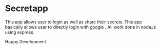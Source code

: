 # Secretapp

This app allows user to login as well as share their secrets .This app  basically allows user to directly login with google .
All work done in nodeJs using express.

Happy Development
